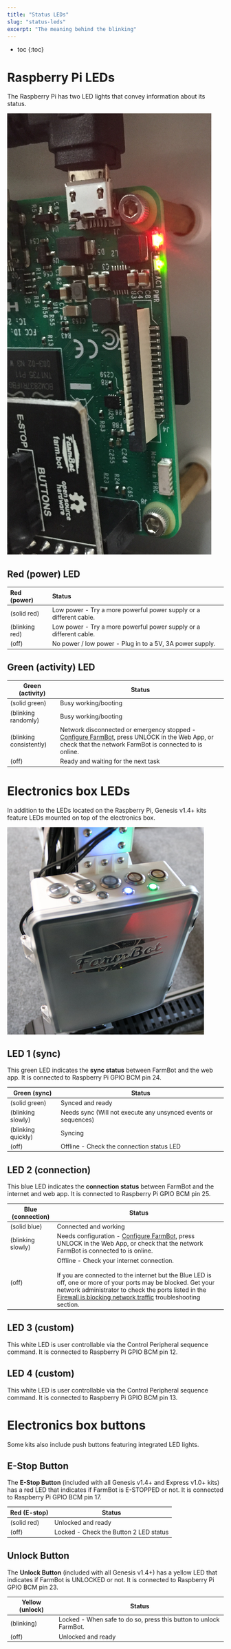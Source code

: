```yaml
---
title: "Status LEDs"
slug: "status-leds"
excerpt: "The meaning behind the blinking"
---
```


* toc
{:toc}

# Raspberry Pi LEDs
The Raspberry Pi has two LED lights that convey information about its status.

![RASPBERRY_PI_LIGHTS.jpg](RASPBERRY_PI_LIGHTS.jpg)

## Red (power) LED
Red (power) | Status
:--- | :---
<span class="fa fa-circle red"></span> (solid red) | Low power - Try a more powerful power supply or a different cable.
<span class="fa fa-sun-o red"></span> (blinking red) | Low power - Try a more powerful power supply or a different cable.
<span class="fa fa-circle-thin red"></span>  (off) | No power / low power - Plug in to a 5V, 3A power supply.

## Green (activity) LED

|Green (activity)              |Status                        |
|------------------------------|------------------------------|
|<span class="fa fa-circle green"></span> (solid green)|Busy working/booting
|<span class="fa fa-sun-o green"></span> (blinking randomly)|Busy working/booting
|<span class="fa fa-sun-o green"></span> (blinking consistently)|Network disconnected or emergency stopped - [Configure FarmBot](configurator.md), press <span class="fb-button fb-yellow">UNLOCK</span> in the Web App, or check that the network FarmBot is connected to is online.
|<span class="fa fa-circle-thin green"></span> (off)|Ready and waiting for the next task

# Electronics box LEDs
In addition to the LEDs located on the Raspberry Pi, Genesis v1.4+ kits feature LEDs mounted on top of the electronics box.

![LEDs.png](LEDs.png)

## LED 1 (sync)
This green LED indicates the **sync status** between FarmBot and the web app. It is connected to Raspberry Pi GPIO BCM pin 24.

|Green (sync)                  |Status                        |
|------------------------------|------------------------------|
|<span class="fa fa-circle green"></span> (solid green)|Synced and ready
|<span class="fa fa-sun-o green"></span> (blinking slowly)|Needs sync (Will not execute any unsynced events or sequences)
|<span class="fa fa-sun-o green"></span> (blinking quickly)|Syncing
|<span class="fa fa-circle-thin green"></span> (off)|Offline - Check the connection status LED

## LED 2 (connection)
This blue LED indicates the **connection status** between FarmBot and the internet and web app. It is connected to Raspberry Pi GPIO BCM pin 25.

|Blue (connection)             |Status                        |
|------------------------------|------------------------------|
|<span class="fa fa-circle blue"></span> (solid blue)|Connected and working
|<span class="fa fa-sun-o blue"></span> (blinking slowly)|Needs configuration - [Configure FarmBot](configurator.md), press <span class="fb-button fb-yellow">UNLOCK</span> in the Web App, or check that the network FarmBot is connected to is online.
|<span class="fa fa-circle-thin blue"></span> (off)|Offline - Check your internet connection.<br><br>If you are connected to the internet but the Blue LED is off, one or more of your ports may be blocked. Get your network administrator to check the ports listed in the [Firewall is blocking network traffic](https://software.farm.bot/docs/connecting-farmbot-to-the-web-app#section-6-firewall-is-blocking-network-traffic) troubleshooting section.

## LED 3 (custom)
This white LED is user controllable via the <span class="fb-step fb-write-pin">Control Peripheral</span> sequence command. It is connected to Raspberry Pi GPIO BCM pin 12.

## LED 4 (custom)
This white LED is user controllable via the <span class="fb-step fb-write-pin">Control Peripheral</span> sequence command. It is connected to Raspberry Pi GPIO BCM pin 13.

# Electronics box buttons
Some kits also include push buttons featuring integrated LED lights.

## E-Stop Button
The **E-Stop Button** (included with all Genesis v1.4+ and Express v1.0+ kits) has a red LED that indicates if FarmBot is <span class="fb-button fb-red">E-STOPPED</span> or not. It is connected to Raspberry Pi GPIO BCM pin 17.

|Red (E-stop)                  |Status                        |
|------------------------------|------------------------------|
|<span class="fa fa-circle red"></span> (solid red)|Unlocked and ready
|<span class="fa fa-circle-thin red"></span> (off)|Locked - Check the Button 2 LED status

## Unlock Button
The **Unlock Button** (included with all Genesis v1.4+) has a yellow LED that indicates if FarmBot is <span class="fb-button fb-yellow">UNLOCKED</span> or not. It is connected to Raspberry Pi GPIO BCM pin 23.

|Yellow (unlock)               |Status                        |
|------------------------------|------------------------------|
|<span class="fa fa-sun-o orange"></span> (blinking)|Locked - When safe to do so, press this button to unlock FarmBot.
|<span class="fa fa-circle-thin orange"></span> (off)|Unlocked and ready


